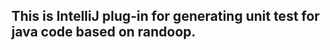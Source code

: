 This is IntelliJ plug-in for generating unit test for java code based on randoop.
-------------------------------------------------
